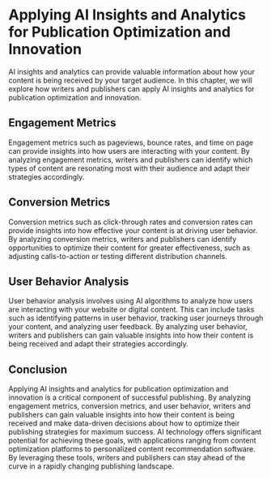 Applying AI Insights and Analytics for Publication Optimization and Innovation
=============================================================================================================================================

AI insights and analytics can provide valuable information about how your content is being received by your target audience. In this chapter, we will explore how writers and publishers can apply AI insights and analytics for publication optimization and innovation.

Engagement Metrics
------------------

Engagement metrics such as pageviews, bounce rates, and time on page can provide insights into how users are interacting with your content. By analyzing engagement metrics, writers and publishers can identify which types of content are resonating most with their audience and adapt their strategies accordingly.

Conversion Metrics
------------------

Conversion metrics such as click-through rates and conversion rates can provide insights into how effective your content is at driving user behavior. By analyzing conversion metrics, writers and publishers can identify opportunities to optimize their content for greater effectiveness, such as adjusting calls-to-action or testing different distribution channels.

User Behavior Analysis
----------------------

User behavior analysis involves using AI algorithms to analyze how users are interacting with your website or digital content. This can include tasks such as identifying patterns in user behavior, tracking user journeys through your content, and analyzing user feedback. By analyzing user behavior, writers and publishers can gain valuable insights into how their content is being received and adapt their strategies accordingly.

Conclusion
----------

Applying AI insights and analytics for publication optimization and innovation is a critical component of successful publishing. By analyzing engagement metrics, conversion metrics, and user behavior, writers and publishers can gain valuable insights into how their content is being received and make data-driven decisions about how to optimize their publishing strategies for maximum success. AI technology offers significant potential for achieving these goals, with applications ranging from content optimization platforms to personalized content recommendation software. By leveraging these tools, writers and publishers can stay ahead of the curve in a rapidly changing publishing landscape.
